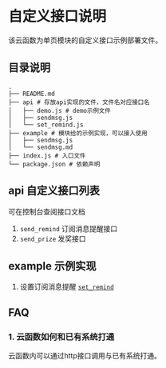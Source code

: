 # 自定义接口说明

该云函数为单页模块的自定义接口示例部署文件。

## 目录说明
```shelll
.
├── README.md
├── api # 存放api实现的文件，文件名对应接口名
│   ├── demo.js # demo示例文件
│   ├── sendmsg.js
│   └── set_remind.js
├── example # 模块给的示例实现，可以接入使用
│   ├── sendmsg.js
│   └── sendmsg.md
├── index.js # 入口文件
└── package.json # 依赖声明
```

## api 自定义接口列表
可在控制台查阅接口文档
1. `send_remind` 订阅消息提醒接口
2. `send_prize` 发奖接口

## example 示例实现

1. 设置订阅消息提醒 [`set_remind`](./example/sendmsg.md) 
## FAQ
### 1. 云函数如何和已有系统打通
云函数内可以通过http接口调用与已有系统打通。